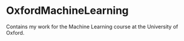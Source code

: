 # OxfordMachineLearning
Contains my work for the Machine Learning course at the University of Oxford. 
